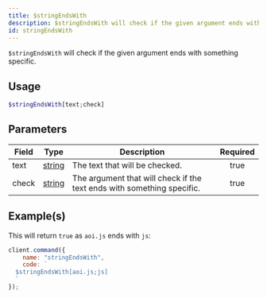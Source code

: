 ```yaml
---
title: $stringEndsWith
description: $stringEndsWith will check if the given argument ends with something specific.
id: stringEndsWith
---
```


`$stringEndsWith` will check if the given argument ends with something specific.

## Usage

```php
$stringEndsWith[text;check]
```

## Parameters

| Field | Type                                                                                              | Description                                                            | Required |
| ----- | ------------------------------------------------------------------------------------------------- | ---------------------------------------------------------------------- | :------: |
| text  | [string](https://developer.mozilla.org/en-US/docs/Web/JavaScript/Reference/Global_Objects/String) | The text that will be checked.                                         |   true   |
| check | [string](https://developer.mozilla.org/en-US/docs/Web/JavaScript/Reference/Global_Objects/String) | The argument that will check if the text ends with something specific. |   true   |

## Example(s)

This will return `true` as `aoi.js` ends with `js`:

```javascript
client.command({
    name: "stringEndsWith",
    code: `
  $stringEndsWith[aoi.js;js]
  `
});
```
